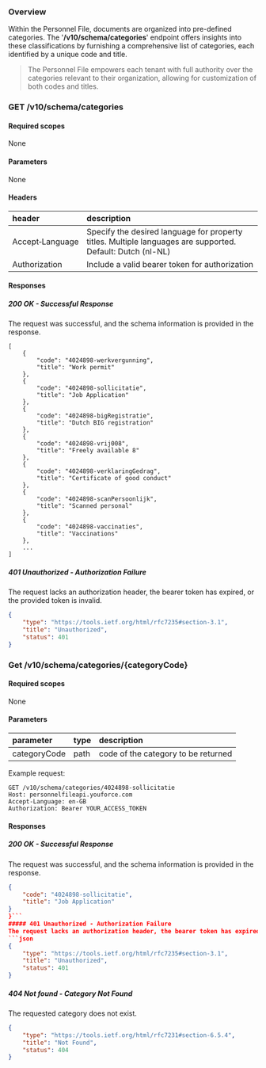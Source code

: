 ### Overview
Within the Personnel File, documents are organized into pre-defined categories. The '**/v10/schema/categories**' endpoint 
offers insights into these classifications by furnishing a comprehensive list of categories, each identified by a unique code and title.

> The Personnel File empowers each tenant with full authority over the categories relevant to their organization, allowing for
> customization of both codes and titles.
 
### GET /v10/schema/categories
#### Required scopes
None
#### Parameters
None
#### Headers

| header                | description                                                                 |
|:----------------------|:----------------------------------------------------------------------------|
| Accept&#8209;Language | Specify the desired language for property titles. Multiple languages are supported. Default: Dutch (nl-NL) |
| Authorization | Include a valid bearer token for authorization |

#### Responses
##### 200 OK - Successful Response
The request was successful, and the schema information is provided in the response.
```
[
    {
        "code": "4024898-werkvergunning",
        "title": "Work permit"
    },
    {
        "code": "4024898-sollicitatie",
        "title": "Job Application"
    },
    {
        "code": "4024898-bigRegistratie",
        "title": "Dutch BIG registration"
    },
    {
        "code": "4024898-vrij008",
        "title": "Freely available 8"
    },
    {
        "code": "4024898-verklaringGedrag",
        "title": "Certificate of good conduct"
    },
    {
        "code": "4024898-scanPersoonlijk",
        "title": "Scanned personal"
    },
    {
        "code": "4024898-vaccinaties",
        "title": "Vaccinations"
    },
    ...
]
```
##### 401 Unauthorized - Authorization Failure
The request lacks an authorization header, the bearer token has expired, or the provided token is invalid.
```json
{
    "type": "https://tools.ietf.org/html/rfc7235#section-3.1",
    "title": "Unauthorized",
    "status": 401
}
```

### Get /v10/schema/categories/{categoryCode}
#### Required scopes
None
#### Parameters

| parameter | type | description |
|:----------|:-----|:------------|
| categoryCode | path | code of the category to be returned |

Example request:

```
GET /v10/schema/categories/4024898-sollicitatie
Host: personnelfileapi.youforce.com
Accept-Language: en-GB
Authorization: Bearer YOUR_ACCESS_TOKEN
```

#### Responses
##### 200 OK - Successful Response
The request was successful, and the schema information is provided in the response.
```json
{
    "code": "4024898-sollicitatie",
    "title": "Job Application"
}
}```
##### 401 Unauthorized - Authorization Failure
The request lacks an authorization header, the bearer token has expired, or the provided token is invalid.
```json
{
    "type": "https://tools.ietf.org/html/rfc7235#section-3.1",
    "title": "Unauthorized",
    "status": 401
}
```
##### 404 Not found - Category Not Found
The requested category does not exist.
```json
{
    "type": "https://tools.ietf.org/html/rfc7231#section-6.5.4",
    "title": "Not Found",
    "status": 404
}
```
